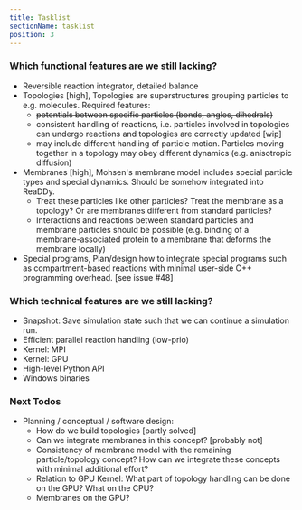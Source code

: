 ```yaml
---
title: Tasklist
sectionName: tasklist
position: 3
---
```


### Which functional features are we still lacking?
* Reversible reaction integrator, detailed balance
* Topologies [high],
    Topologies are superstructures grouping particles to e.g. molecules. Required features:
    - ~~potentials between specific particles (bonds, angles, dihedrals)~~
    - consistent handling of reactions, i.e. particles involved in topologies can undergo reactions and topologies are correctly updated [wip]
    - may include different handling of particle motion. Particles moving together in a topology may obey different dynamics (e.g. anisotropic diffusion)
* Membranes [high],
    Mohsen's membrane model includes special particle types and special dynamics. Should be somehow integrated into ReaDDy.
    - Treat these particles like other particles? Treat the membrane as a topology? Or are membranes different from standard particles?
    - Interactions and reactions between standard particles and membrane particles should be possible
    (e.g. binding of a membrane-associated protein to a membrane that deforms the membrane locally)
* Special programs,
    Plan/design how to integrate special programs such as compartment-based reactions with minimal user-side C++ programming overhead. [see issue #48]

### Which technical features are we still lacking?
* Snapshot: Save simulation state such that we can continue a simulation run.
* Efficient parallel reaction handling (low-prio)
* Kernel: MPI
* Kernel: GPU
* High-level Python API
* Windows binaries

### Next Todos
* Planning / conceptual / software design:
    - How do we build topologies [partly solved]
    - Can we integrate membranes in this concept? [probably not]
    - Consistency of membrane model with the remaining particle/topology concept? How can we integrate these concepts with minimal additional effort?
    - Relation to GPU Kernel: What part of topology handling can be done on the GPU? What on the CPU?
    - Membranes on the GPU?
